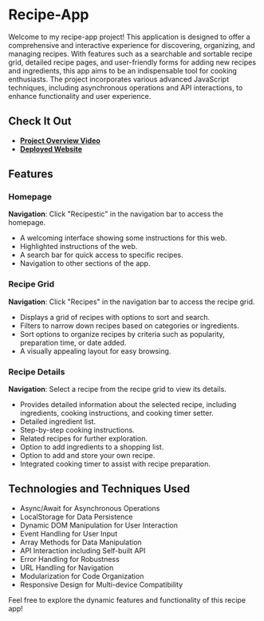# Recipe-App

Welcome to my recipe-app project! This application is designed to offer a comprehensive and interactive experience for discovering, organizing, and managing recipes. With features such as a searchable and sortable recipe grid, detailed recipe pages, and user-friendly forms for adding new recipes and ingredients, this app aims to be an indispensable tool for cooking enthusiasts. The project incorporates various advanced JavaScript techniques, including asynchronous operations and API interactions, to enhance functionality and user experience.

## Check It Out

- **[Project Overview Video](https://www.loom.com/share/43945e553c3847fab32f2bc937485e4f?sid=8efd8cf0-4195-45d8-bd49-2c565aff5b94)**
- **[Deployed Website](https://yuejiaoshi.github.io/recipe-app/)**

## Features

### Homepage
**Navigation**: Click "Recipestic" in the navigation bar to access the homepage. 
- A welcoming interface showing some instructions for this web.
- Highlighted instructions of the web.
- A search bar for quick access to specific recipes.
- Navigation to other sections of the app.

### Recipe Grid
**Navigation**: Click "Recipes" in the navigation bar to access the recipe grid.
- Displays a grid of recipes with options to sort and search.
- Filters to narrow down recipes based on categories or ingredients.
- Sort options to organize recipes by criteria such as popularity, preparation time, or date added.
- A visually appealing layout for easy browsing.

### Recipe Details
**Navigation**: Select a recipe from the recipe grid to view its details.
- Provides detailed information about the selected recipe, including ingredients, cooking instructions, and cooking timer setter.
- Detailed ingredient list.
- Step-by-step cooking instructions.
- Related recipes for further exploration.
- Option to add ingredients to a shopping list.
- Option to add and store your own recipe.
- Integrated cooking timer to assist with recipe preparation.

## Technologies and Techniques Used

- Async/Await for Asynchronous Operations
- LocalStorage for Data Persistence
- Dynamic DOM Manipulation for User Interaction
- Event Handling for User Input
- Array Methods for Data Manipulation
- API Interaction including Self-built API
- Error Handling for Robustness
- URL Handling for Navigation
- Modularization for Code Organization
- Responsive Design for Multi-device Compatibility


Feel free to explore the dynamic features and functionality of this recipe app!
